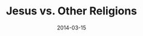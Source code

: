 ---
layout: message
category: message
series: "Heavyweights 2"
title: "Jesus vs. Other Religions"
date: 2014-03-15
program-description: "Program&#58; WK 6 Heavyweights 2"
program: "http://www.crossroads.net/players/media/hq/03_15-16_14Program_LO.pdf"
program-title: "Jesus vs. Other Religions"
video-description: "Aren’t all religions basically the same?"
video-title: "Jesus vs. Other Religions"
video: "https://s3.amazonaws.com/crossroadsvideomessages/heavyweights2_wk6.mp4"
video-poster: "https://www.crossroads.net/uploadedfiles/heavyweights2_wk6_still.jpg"
audio-description: "Aren’t all religions basically the same?"
audio: "http://www.crossroads.net/players/media/hq/heavyweights2_wk6.mp3"
audio-title: "Jesus vs. Other Religions"
audio-duration: ":"
---